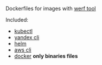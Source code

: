 Dockerfiles for images with [werf tool](https://werf.io/)

Included:
- [kubectl](https://kubernetes.io/docs/tasks/tools/install-kubectl/)
- [yandex cli](https://cloud.yandex.com/docs/cli/quickstart)
- [helm](https://helm.sh/)
- [aws cli](https://docs.aws.amazon.com/cli/latest/userguide/install-cliv2-linux.html)
- [docker](https://docs.docker.com/install/linux/docker-ce/binaries/) **only binaries files**
